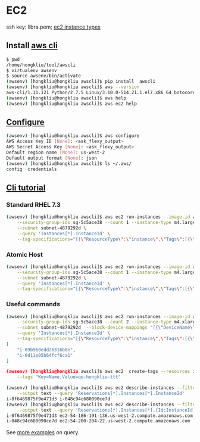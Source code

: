# EC2
ssh key: libra.pem; [ec2 instance types](https://aws.amazon.com/ec2/instance-types/)

## Install [aws cli](http://docs.aws.amazon.com/cli/latest/userguide/installing.html)

```sh
$ pwd
/home/hongkliu/tool/awscli
$ virtualenv awsenv
$ source awsenv/bin/activate
(awsenv) [hongkliu@hongkliu awscli]$ pip install  awscli
(awsenv) [hongkliu@hongkliu awscli]$ aws --version
aws-cli/1.11.121 Python/2.7.5 Linux/3.10.0-514.21.1.el7.x86_64 botocore/1.5.84
(awsenv) [hongkliu@hongkliu awscli]$ aws help
(awsenv) [hongkliu@hongkliu awscli]$ aws ec2 help

```


## [Configure](http://docs.aws.amazon.com/cli/latest/userguide/cli-chap-getting-started.html)

```sh
(awsenv) [hongkliu@hongkliu awscli]$ aws configure
AWS Access Key ID [None]: <ask_flexy_output>
AWS Secret Access Key [None]: <ask_flexy_output>
Default region name [None]: us-west-2
Default output format [None]: json
(awsenv) [hongkliu@hongkliu awscli]$ ls ~/.aws/
config  credentials
```

## [Cli tutorial](http://docs.aws.amazon.com/cli/latest/userguide/tutorial-ec2-ubuntu.html)

### Standard RHEL 7.3

```sh
(awsenv) [hongkliu@hongkliu awscli]$ aws ec2 run-instances --image-id ami-b55a51cc \
    --security-group-ids sg-5c5ace38 --count 1 --instance-type m4.large --key-name id_rsa_perf \
    --subnet subnet-4879292d \
    --query 'Instances[*].InstanceId' \
    --tag-specifications="[{\"ResourceType\":\"instance\",\"Tags\":[{\"Key\":\"Name\",\"Value\":\"qe-hongkliu-rhel73-test\"}]}]"
```

### Atomic Host

```sh
(awsenv) [hongkliu@hongkliu awscli]$ aws ec2 run-instances --image-id ami-424cb83a \
    --security-group-ids sg-5c5ace38 --count 1 --instance-type m4.large --key-name id_rsa_perf \
    --subnet subnet-4879292d \
    --query 'Instances[*].InstanceId' \
    --tag-specifications="[{\"ResourceType\":\"instance\",\"Tags\":[{\"Key\":\"Name\",\"Value\":\"qe-hongkliu-atomic-test\"}]}]"
```

### Useful commands

```sh
(awsenv) [hongkliu@hongkliu awscli]$ aws ec2 run-instances --image-id ami-f2d3cd8b \
    --security-group-ids sg-5c5ace38 --count 2 --instance-type m4.xlarge --key-name id_rsa_perf \
    --subnet subnet-4879292d  --block-device-mappings "[{\"DeviceName\":\"/dev/sdb\", \"Ebs\":{\"VolumeSize\": 60}}]" \
    --query 'Instances[*].InstanceId' \
    --tag-specifications="[{\"ResourceType\":\"instance\",\"Tags\":[{\"Key\":\"Name\",\"Value\":\"qe-hongkliu-test\"}]}]"
[
    "i-09b960edd26316b8e", 
    "i-0d11e05b64fcf6ca1"
]

(awsenv) [hongkliu@hongkliu awscli]$ aws ec2  create-tags --resources i-0f6469875f9e471d3 \
    --tags "Key=Name,Value=qe-hongkliu-ttt"

(awsenv) [hongkliu@hongkliu awscli]$ aws ec2 describe-instances --filters 'Name=tag:Name,Values=*qe-hongkliu-ttt*' \
    --output text --query 'Reservations[*].Instances[*].InstanceId'
i-0f6469875f9e471d3	i-048c94c680090ce7d
(awsenv) [hongkliu@hongkliu awscli]$ aws ec2 describe-instances --filters 'Name=tag:Name,Values=*qe-hongkliu-ttt*' \
    --output text --query 'Reservations[*].Instances[*].{Id:InstanceId, Name:PublicDnsName}'
i-0f6469875f9e471d3	ec2-54-186-191-136.us-west-2.compute.amazonaws.com
i-048c94c680090ce7d	ec2-54-200-204-22.us-west-2.compute.amazonaws.com
```

See [more examples](http://docs.aws.amazon.com/cli/latest/userguide/controlling-output.html) on query.
